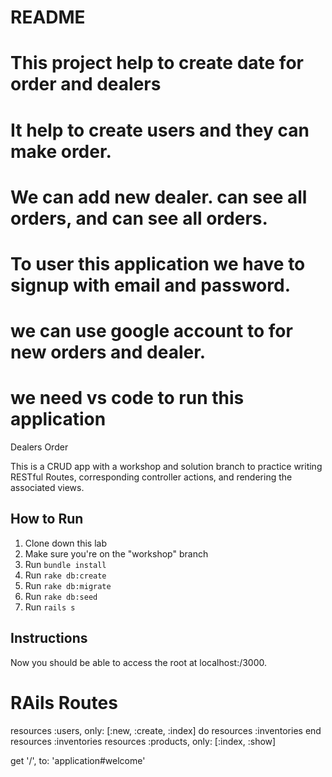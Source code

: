 # README

# This project help to create date for order and dealers
# It help to create users and they can make order.

# We can add new dealer. can see all orders, and can see all orders.


# To user this application we have to signup with email and password.
# we can use google account to for new orders and dealer.

# we need vs code to run this application

Dealers Order

This is a CRUD app with a workshop and solution branch to practice writing RESTful Routes, corresponding controller actions, and rendering the associated views.


## How to Run

1. Clone down this lab
2. Make sure you're on the "workshop" branch
2. Run `bundle install`
3. Run `rake db:create`
4. Run `rake db:migrate`
5. Run `rake db:seed`
6. Run `rails s`


## Instructions
Now you should be able to access the root at localhost:/3000.

# RAils Routes



  resources :users,  only: [:new, :create, :index] do 
  resources :inventories
  end
  resources :inventories
  resources :products, only: [:index, :show]

  get '/', to: 'application#welcome'

